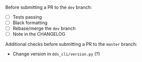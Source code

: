 Before submitting a PR to the `dev` branch:
- [ ] Tests passing
- [ ] Black formatting
- [ ] Rebase/merge the `dev` branch
- [ ] Note in the CHANGELOG

Additional checks before submitting a PR to the `master` branch:
- Change version in `dds_cli/version.py` (?) 